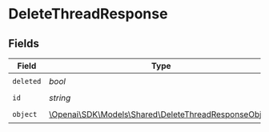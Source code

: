 # DeleteThreadResponse


## Fields

| Field                                                                                                     | Type                                                                                                      | Required                                                                                                  | Description                                                                                               |
| --------------------------------------------------------------------------------------------------------- | --------------------------------------------------------------------------------------------------------- | --------------------------------------------------------------------------------------------------------- | --------------------------------------------------------------------------------------------------------- |
| `deleted`                                                                                                 | *bool*                                                                                                    | :heavy_check_mark:                                                                                        | N/A                                                                                                       |
| `id`                                                                                                      | *string*                                                                                                  | :heavy_check_mark:                                                                                        | N/A                                                                                                       |
| `object`                                                                                                  | [\Openai\SDK\Models\Shared\DeleteThreadResponseObject](../../models/shared/DeleteThreadResponseObject.md) | :heavy_check_mark:                                                                                        | N/A                                                                                                       |